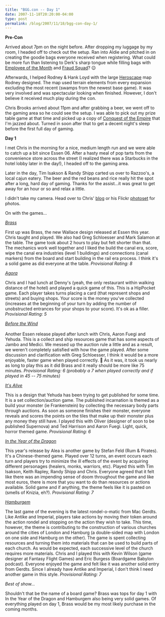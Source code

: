 ```yaml
---
title: "BGG.con -- Day 1"
date: 2007-11-18T20:20:00-04:00
type: post
permalink: /blog/2007/11/18/bgg-con-day-1/
---
```

<span style="font-weight: bold;">Pre-Con</span>

Arrived about 7pm on the night before. After dropping my luggage by my room, I headed off to check out the setup. Ran into Aldie and pitched in on creating the goodie bags everyone received when registering. What could be more fun than listening to Derk's sharp tongue while filling bags with [Employee of the Month](https://www.boardgamegeek.com/game/9824) and [Fraud Squad](https://www.boardgamegeek.com/game/16003)? 😉

Afterwards, I helped Rodney & Hank Loyd with the large [Heroscape](https://www.boardgamegeek.com/game/11170) map Rodney designed. The map used terrain elements from every expansion excluding the most recent (swamps from the newest base game). It was very involved and was spectacular looking when finished. However, I don't believe it received much play during the con.

Chris Brooks arrived about 11pm and after grabbing a beer, we went off to the gaming area so he could see the setup. I was able to pick out my prize table game at that time and picked up a copy of [Conquest of the Empire](https://www.boardgamegeek.com/game/17710) that I'm jazzed about. Turned in soon after that to get a decent night's sleep before the first full day of gaming.

<span style="font-weight: bold;">Day 1</span>

I met Chris in the morning for a nice, medium length run and we were able to catch up a bit since Essen 06. After a hasty meal of pop tarts from the convenience store across the street (I realized there was a Starbucks in the hotel lobby later in the day!), I headed off to the gaming area.

Later in the day, Tim Isakson & Randy Shipp carted us over to Razzoo's, a local cajun eatery. The beer and the red beans and rice really hit the spot after a long, hard day of gaming. Thanks for the assist...it was great to get away for an hour or so and relax a little.

I didn't take my camera. Head over to Chris' [blog](https://www.chrisbrooks.org/) or his Flickr [photoset](https://www.flickr.com/photos/chrisbrooks/sets/72157603184461110/) for photos.

On with the games...

[<span style="font-style: italic;">Brass</span>](https://www.boardgamegeek.com/game/28720)

First up was Brass, the new Wallace design released at Essen this year. Chris taught and played. We also had Greg Schloesser and Mark Salamon at the table. The game took about 2 hours to play but felt shorter than that. The mechanics work well together and I liked the build the canal era, score, wipe the canal era industries (level 1 buildings) and connections (canal markers) from the board and start building in the rail era process. I think it's a solid game as did everyone at the table. <span style="font-style: italic;">Provisional Rating: 8</span>

[<span style="font-style: italic;">Agora</span>](https://www.boardgamegeek.com/game/2960)

Chris and I had lunch at Denny's (yeah, the only restaurant within walking distance of the hotel) and played a quick game of this. This is a HipPocket game. Each player takes turns placing a card (that represent shops and streets) and buying shops. Your score is the money you've collected (increases at the beginning of your turn by adding the number of unobstructed entrances for your shops to your score). It's ok as a filler. <span style="font-style: italic;">Provisional Rating: 5</span>

[<span style="font-style: italic;">Before the Wind</span>  
](https://www.boardgamegeek.com/game/28723)  
Another Essen release played after lunch with Chris, Aaron Fuegi and Yehuda. This is a collect and ship resources game that has some aspects of Jambo and Medici. We messed up the auction rule a little and as a result, we weren't completely satisfied with how the game played. After some discussion and clarification with Greg Schloesser, I think it would be a more enjoyable, faster game when played correctly. 🙂 As it was, it took us nearly as long to play this as it did Brass and it really should be more like 75 minutes. <span style="font-style: italic;">Provisional Rating: 6 (probably a 7 when played correctly and if played in 45 -- 75 minutes)</span>

[<span style="font-style: italic;">It's Alive</span>](https://www.boardgamegeek.com/game/28396)

This is a design that Yehuda has been trying to get published for some time. It is a set collection/auction game. The published incarnation is themed as a build your monster (ie Frankenstein) by collecting the necessary body parts through auctions. As soon as someone finishes their monster, everyone reveals and scores the points on the tiles that make up their monster plus any money they still have. I played this with Oliver (designer of soon to be published Supernova) and Ted Harrison and Aaron Fuegi. Light, quick, horror themed game. <span style="font-style: italic;">Provisional Rating: 6</span>

[<span style="font-style: italic;">In the Year of the Dragon</span>](https://www.boardgamegeek.com/game/31594)

This year's release by Alea is another game by Stefan Feld (Rum & Pirates). It's a Chinese-themed game. Played over 12 turns, an event occurs each turn and players try to minimize the ill effects of the event by acquiring different personages (healers, monks, warriors, etc). Played this with Tim Isakson, Keith Rapley, Randy Shipp and Chris. Everyone agreed that it felt like there was an impending sense of doom throughout the game and like most euros, there is more that you want to do than resources or actions available. Solid game and if anything, the theme feels like it is pasted on (smells of Knizia, eh?). <span style="font-style: italic;">Provisional Rating: 7</span>

[<span style="font-style: italic;">Hamburgem</span>](https://www.boardgamegeek.com/game/30381)

The last game of the evening is the latest rondel-o-matic from Mac Gerdts. Like Antike and Imperial, players take actions by moving their token around the action rondel and stopping on the action they wish to take. This time, however, the theme is contributing to the construction of various churches around the cities of London and Hamburg (a double-sided map with London on one side and Hamburg on the other). The game is spent collecting resources and turning them into materials that can be used to build parts of each church. As would be expected, each successive level of the church requires more materials. Chris and I played this with Kevin Wilson (game designer at Fantasy Flight Games) and Eric Burgess (Boardgame Babylon podcast). Everyone enjoyed the game and felt like it was another solid entry from Gerdts. Since I already have Antike and Imperial, I don't think I need another game in this style. <span style="font-style: italic;">Provisional Rating: 7</span>

<span style="font-style: italic;">Best of show...</span>

Shouldn't that be the name of a board game? Brass was tops for day 1 with In the Year of the Dragon and Hamburgem also being very solid games. Of everything played on day 1, Brass would be my most likely purchase in the coming months.